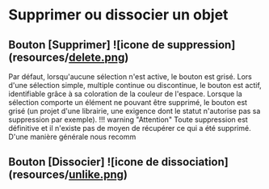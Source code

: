 # Supprimer ou dissocier un objet

## Bouton [Supprimer] ![icone de suppression](resources/[delete.png](https://github.com/squash-test/squashtm-doc/blob/main/docs/user-guide/01.presentation-generale-outil/1.4.fonctionnalites-transverses/resources/delete.png "delete.png"))

Par défaut, lorsqu'aucune sélection n'est active, le bouton est grisé.
Lors d'une sélection simple, multiple continue ou discontinue, le bouton est actif, identifiable grâce à sa coloration de la couleur de l'espace. Lorsque la sélection comporte un élément ne pouvant être supprimé, le bouton est grisé (un projet d'une librairie, une exigence dont le statut n'autorise pas sa suppression par exemple).
!!! warning "Attention" Toute suppression est définitive et il n'existe pas de moyen de récupérer ce qui a été supprimé. D'une manière générale nous recomm


## Bouton [Dissocier] ![icone de dissociation](resources/[unlike.png](https://github.com/squash-test/squashtm-doc/blob/main/docs/user-guide/01.presentation-generale-outil/1.4.fonctionnalites-transverses/resources/unlike.png "unlike.png"))


<!--stackedit_data:
eyJoaXN0b3J5IjpbLTE1NzM0NzIyODAsMTI1MTUzOTA5MiwtOD
M2ODIxOTk1XX0=
-->